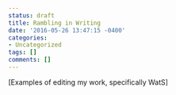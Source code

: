 ```yaml
---
status: draft
title: Rambling in Writing
date: '2016-05-26 13:47:15 -0400'
categories:
- Uncategorized
tags: []
comments: []
---
```

[Examples of editing my work, specifically WatS]
